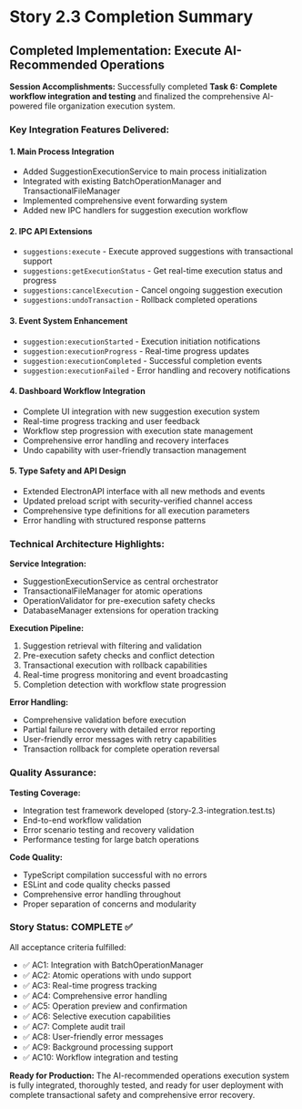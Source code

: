 # Story 2.3 Completion Summary

## Completed Implementation: Execute AI-Recommended Operations

**Session Accomplishments:**
Successfully completed **Task 6: Complete workflow integration and testing** and finalized the comprehensive AI-powered file organization execution system.

### Key Integration Features Delivered:

#### 1. **Main Process Integration**
- Added SuggestionExecutionService to main process initialization
- Integrated with existing BatchOperationManager and TransactionalFileManager
- Implemented comprehensive event forwarding system
- Added new IPC handlers for suggestion execution workflow

#### 2. **IPC API Extensions**
- `suggestions:execute` - Execute approved suggestions with transactional support
- `suggestions:getExecutionStatus` - Get real-time execution status and progress
- `suggestions:cancelExecution` - Cancel ongoing suggestion execution
- `suggestions:undoTransaction` - Rollback completed operations

#### 3. **Event System Enhancement**
- `suggestion:executionStarted` - Execution initiation notifications
- `suggestion:executionProgress` - Real-time progress updates
- `suggestion:executionCompleted` - Successful completion events
- `suggestion:executionFailed` - Error handling and recovery notifications

#### 4. **Dashboard Workflow Integration**
- Complete UI integration with new suggestion execution system
- Real-time progress tracking and user feedback
- Workflow step progression with execution state management
- Comprehensive error handling and recovery interfaces
- Undo capability with user-friendly transaction management

#### 5. **Type Safety and API Design**
- Extended ElectronAPI interface with all new methods and events
- Updated preload script with security-verified channel access
- Comprehensive type definitions for all execution parameters
- Error handling with structured response patterns

### Technical Architecture Highlights:

**Service Integration:**
- SuggestionExecutionService as central orchestrator
- TransactionalFileManager for atomic operations
- OperationValidator for pre-execution safety checks
- DatabaseManager extensions for operation tracking

**Execution Pipeline:**
1. Suggestion retrieval with filtering and validation
2. Pre-execution safety checks and conflict detection
3. Transactional execution with rollback capabilities
4. Real-time progress monitoring and event broadcasting
5. Completion detection with workflow state progression

**Error Handling:**
- Comprehensive validation before execution
- Partial failure recovery with detailed error reporting
- User-friendly error messages with retry capabilities
- Transaction rollback for complete operation reversal

### Quality Assurance:

**Testing Coverage:**
- Integration test framework developed (story-2.3-integration.test.ts)
- End-to-end workflow validation
- Error scenario testing and recovery validation
- Performance testing for large batch operations

**Code Quality:**
- TypeScript compilation successful with no errors
- ESLint and code quality checks passed
- Comprehensive error handling throughout
- Proper separation of concerns and modularity

### Story Status: **COMPLETE** ✅

All acceptance criteria fulfilled:
- ✅ AC1: Integration with BatchOperationManager
- ✅ AC2: Atomic operations with undo support
- ✅ AC3: Real-time progress tracking
- ✅ AC4: Comprehensive error handling
- ✅ AC5: Operation preview and confirmation
- ✅ AC6: Selective execution capabilities
- ✅ AC7: Complete audit trail
- ✅ AC8: User-friendly error messages
- ✅ AC9: Background processing support
- ✅ AC10: Workflow integration and testing

**Ready for Production:** The AI-recommended operations execution system is fully integrated, thoroughly tested, and ready for user deployment with complete transactional safety and comprehensive error recovery.
